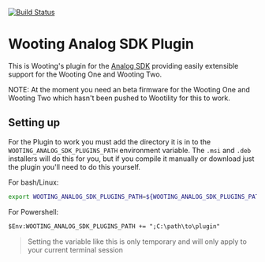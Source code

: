 [![Build Status](https://travis-ci.com/WootingKb/wooting-analog-plugin.svg?branch=develop)](https://travis-ci.com/WootingKb/wooting-analog-plugin)

# Wooting Analog SDK Plugin

This is Wooting's plugin for the [Analog SDK](https://github.com/simon-wh/Analog-SDK) providing easily extensible support for the Wooting One and Wooting Two.

NOTE: At the moment you need an beta firmware for the Wooting One and Wooting Two which hasn't been pushed to Wootility for this to work.

## Setting up
For the Plugin to work you must add the directory it is in to the `WOOTING_ANALOG_SDK_PLUGINS_PATH` environment variable. The `.msi` and `.deb` installers will do this for you, but if you compile it manually or download just the plugin you'll need to do this yourself.

For bash/Linux:
```sh
export WOOTING_ANALOG_SDK_PLUGINS_PATH=${WOOTING_ANALOG_SDK_PLUGINS_PATH};/path/to/plugin
```

For Powershell:
```ps
$Env:WOOTING_ANALOG_SDK_PLUGINS_PATH += ";C:\path\to\plugin"
```

> Setting the variable like this is only temporary and will only apply to your current terminal session